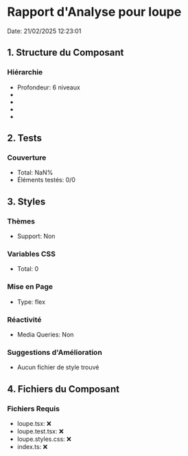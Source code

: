 # Rapport d'Analyse pour loupe

Date: 21/02/2025 12:23:01

## 1. Structure du Composant

### Hiérarchie

- Profondeur: 6 niveaux
- <jake>
- <jake>
- <pending>
- <Anonymous>

## 2. Tests

### Couverture

- Total: NaN%
- Éléments testés: 0/0

## 3. Styles

### Thèmes

- Support: Non

### Variables CSS

- Total: 0

### Mise en Page

- Type: flex

### Réactivité

- Media Queries: Non

### Suggestions d'Amélioration

- Aucun fichier de style trouvé

## 4. Fichiers du Composant

### Fichiers Requis

- loupe.tsx: ❌
- loupe.test.tsx: ❌
- loupe.styles.css: ❌
- index.ts: ❌
